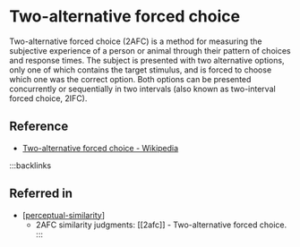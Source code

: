 # Two-alternative forced choice

Two-alternative forced choice (2AFC) is a method for measuring the subjective experience of a person or animal through their pattern of choices and response times. The subject is presented with two alternative options, only one of which contains the target stimulus, and is forced to choose which one was the correct option. Both options can be presented concurrently or sequentially in two intervals (also known as two-interval forced choice, 2IFC).

## Reference

- [Two-alternative forced choice - Wikipedia](https://en.wikipedia.org/wiki/Two-alternative_forced_choice)

:::backlinks
## Referred in
* [[perceptual-similarity]]
	* 2AFC similarity judgments: [[2afc]] - Two-alternative forced choice.
:::

[//begin]: # "Autogenerated link references for markdown compatibility"
[perceptual-similarity]: perceptual-similarity.md "Perceptual Similarity"
[//end]: # "Autogenerated link references"
